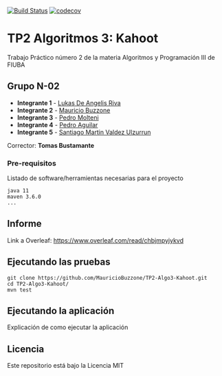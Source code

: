 [![Build Status](https://travis-ci.com/MauricioBuzzone/TP2-Algo3-Kahoot.svg?token=A9gGczBvi2TPurW9mEEG&branch=master)](https://travis-ci.com/github/MauricioBuzzone/TP2-Algo3-Kahoot) [![codecov](https://codecov.io/gh/MauricioBuzzone/TP2-Algo3-Kahoot/branch/master/graph/badge.svg?token=YGQK57TRE2)](https://codecov.io/gh/MauricioBuzzone/TP2-Algo3-Kahoot)




# TP2 Algoritmos 3: Kahoot

Trabajo Práctico número 2 de la materia Algoritmos y Programación III de FIUBA

## Grupo N-02

* **Integrante 1** - [Lukas De Angelis Riva](https://github.com/Lukas-De-Angelis-Riva)
* **Integrante 2** - [Mauricio Buzzone](https://github.com/MauricioBuzzone)
* **Integrante 3** - [Pedro Molteni](https://github.com/PedroMolteni)
* **Integrante 4** - [Pedro Aguilar](https://github.com/PedroAguilar98)
* **Integrante 5** - [Santiago Martin Valdez Ulzurrun](https://github.com/SantiValdezUlzurrun)

Corrector: **Tomas Bustamante**

### Pre-requisitos

Listado de software/herramientas necesarias para el proyecto

```
java 11
maven 3.6.0
...
```

## Informe
Link a Overleaf: https://www.overleaf.com/read/chbjmpyjykvd

## Ejecutando las pruebas
```
git clone https://github.com/MauricioBuzzone/TP2-Algo3-Kahoot.git
cd TP2-Algo3-Kahoot/
mvn test
```
## Ejecutando la aplicación

Explicación de como ejecutar la aplicación

## Licencia

Este repositorio está bajo la Licencia MIT
